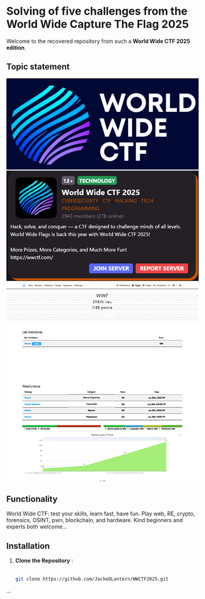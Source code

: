 # Solving of five challenges from the World Wide Capture The Flag 2025

Welcome to the recovered repository from such a **World Wide CTF 2025 edition**.

## Topic statement
![image](assets/images/trailer.png)
![image](assets/images/wwctf_trial.png)
![image](assets/images/image.png)


## Functionality

World Wide CTF: test your skills, learn fast, have fun.
Play web, RE, crypto, forensics, OSINT, pwn, blockchain, and hardware.
Kind beginners and experts both welcome...

## Installation

1. **Clone the Repository** :
   ```bash

   git clone https://github.com/JackeOLantern/WWCTF2025.git

...
